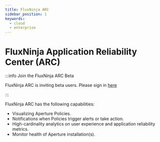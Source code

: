 ```yaml
---
title: FluxNinja ARC
sidebar_position: 1
keywords:
  - cloud
  - enterprise
---
```


# FluxNinja Application Reliability Center (ARC)

:::info Join the FluxNinja ARC Beta

FluxNinja ARC is inviting beta users. Please sign in
[here](https://app.fluxninja.com/sign-in)

:::

FluxNinja ARC has the following capabilities:

- Visualizing Aperture Policies.
- Notifications when Policies trigger alerts or take action.
- High-cardinality analytics on user experience and application reliability
  metrics.
- Monitor health of Aperture installation(s).
